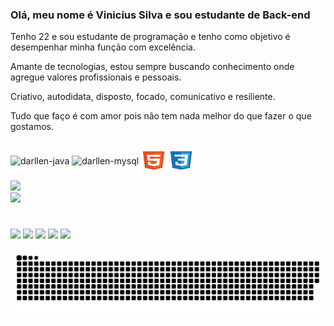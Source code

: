 ### Olá, meu nome é Vinicius Silva e sou estudante de Back-end 

Tenho 22 e sou estudante de programação e tenho como objetivo é desempenhar minha função com excelência.

Amante de tecnologias, estou sempre buscando conhecimento onde agregue valores profissionais e pessoais.

Criativo, autodidata, disposto, focado, comunicativo e resiliente.
  
Tudo que faço é com amor pois não tem nada melhor do que fazer o que gostamos.

<div style="display: inline_block"><br>
  <img align="center" alt="darllen-java" height="30" width="40" src="https://cdn.jsdelivr.net/gh/devicons/devicon/icons/java/java-original.svg" />
  <img align="center" alt="darllen-mysql" height="30" width="40" src="https://cdn.jsdelivr.net/gh/devicons/devicon/icons/mysql/mysql-plain.svg" />
  <img align="center" alt="darllen-html" height="30" width="40" src="https://raw.githubusercontent.com/devicons/devicon/master/icons/html5/html5-original.svg">
  <img align="center" alt="darllen-css" height="30" width="40" src="https://raw.githubusercontent.com/devicons/devicon/master/icons/css3/css3-original.svg">
</div>

<br>

<div>
  <a href="https://github.com/Viniciusilva9">
  <img height="180em" src="https://github-readme-stats.vercel.app/api?username=viniciusilva9&show_icons=true&theme=github_dark&include_all_commits=true&count_private=true"/>
    <br>
  <img height="180em" src="https://github-readme-stats.vercel.app/api/top-langs/?username=viniciusilva9&layout=compact&langs_count=16&theme=github_dark"/> 
</div>
  
#
  
<div>
  <a href="https://api.whatsapp.com/send?phone=5581985471847" target="_black"><img src="https://img.shields.io/badge/WhatsApp-25D366?style=for-the-badge&logo=whatsapp&logoColor=white" target="_blanck"></a>
  <a href="https://www.linkedin.com/in/viniciusandredasilva/" target="_black"><img src="https://img.shields.io/badge/LinkedIn-0077B5?style=for-the-badge&logo=linkedin&logoColor=white" target="_blanck"></a>
  <a href="https://www.instagram.com/viniciusilva9/" target="_black"><img src="https://img.shields.io/badge/Instagram-E4405F?style=for-the-badge&logo=instagram&logoColor=white" target="_blanck"></a>
  <a href="mailto:viniciusandredasilva.2021@gmail.com" target="_black"><img src="https://img.shields.io/badge/Gmail-D14836?style=for-the-badge&logo=gmail&logoColor=white" target="_blanck"></a>
  <a href="mailto:viniciusandrevestibular@outlook.com" target="_black"><img src="https://img.shields.io/badge/Microsoft_Outlook-0078D4?style=for-the-badge&logo=microsoft-outlook&logoColor=white" target="_blanck"></a> 
  
  ![Snake animation](https://github.com/Viniciusilva9/Viniciusilva9/blob/output/github-contribution-grid-snake.svg)
  
</div>
